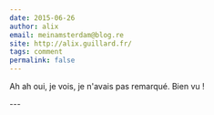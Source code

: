 ```yaml
---
date: 2015-06-26
author: alix
email: meinamsterdam@blog.re
site: http://alix.guillard.fr/
tags: comment
permalink: false
---
```


<p>Ah ah oui, je vois, je n'avais pas remarqué. Bien vu !</p>
---